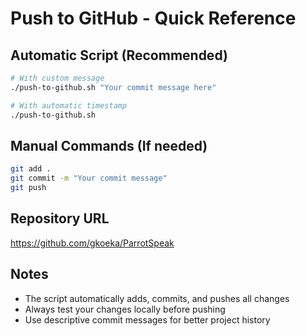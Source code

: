 # Push to GitHub - Quick Reference

## Automatic Script (Recommended)
```bash
# With custom message
./push-to-github.sh "Your commit message here"

# With automatic timestamp
./push-to-github.sh
```

## Manual Commands (If needed)
```bash
git add .
git commit -m "Your commit message"
git push
```

## Repository URL
https://github.com/gkoeka/ParrotSpeak

## Notes
- The script automatically adds, commits, and pushes all changes
- Always test your changes locally before pushing
- Use descriptive commit messages for better project history